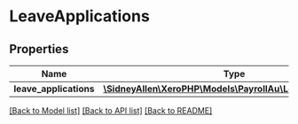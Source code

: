 # LeaveApplications

## Properties
Name | Type | Description | Notes
------------ | ------------- | ------------- | -------------
**leave_applications** | [**\SidneyAllen\XeroPHP\Models\PayrollAu\LeaveApplication[]**](LeaveApplication.md) |  | [optional] 

[[Back to Model list]](../README.md#documentation-for-models) [[Back to API list]](../README.md#documentation-for-api-endpoints) [[Back to README]](../README.md)


